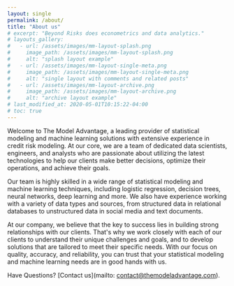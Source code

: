 ```yaml
---
layout: single
permalink: /about/
title: "About us"
# excerpt: "Beyond Risks does econometrics and data analytics."
# layouts_gallery:
#   - url: /assets/images/mm-layout-splash.png
#     image_path: /assets/images/mm-layout-splash.png
#     alt: "splash layout example"
#   - url: /assets/images/mm-layout-single-meta.png
#     image_path: /assets/images/mm-layout-single-meta.png
#     alt: "single layout with comments and related posts"
#   - url: /assets/images/mm-layout-archive.png
#     image_path: /assets/images/mm-layout-archive.png
#     alt: "archive layout example"
# last_modified_at: 2020-05-01T10:15:22-04:00
# toc: true
---
```



Welcome to The Model Advantage, a leading provider of statistical modeling and machine learning solutions with extensive experience in credit risk modeling. At our core, we are a team of dedicated data scientists, engineers, and analysts who are passionate about utilizing the latest technologies to help our clients make better decisions, optimize their operations, and achieve their goals.

Our team is highly skilled in a wide range of statistical modeling and machine learning techniques, including logistic regression, decision trees, neural networks, deep learning and more. We also have experience working with a variety of data types and sources, from structured data in relational databases to unstructured data in social media and text documents.

At our company, we believe that the key to success lies in building strong relationships with our clients. That's why we work closely with each of our clients to understand their unique challenges and goals, and to develop solutions that are tailored to meet their specific needs. With our focus on quality, accuracy, and reliability, you can trust that your statistical modeling and machine learning needs are in good hands with us.


Have Questions? [Contact us](mailto: contact@themodeladvantage.com).
